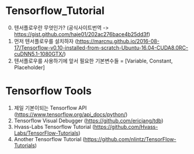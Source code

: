 # Tensorflow_Tutorial

0. 텐서플로우란 무엇인가? (공식사이트번역 -> https://gist.github.com/haje01/202ac276bace4b25dd3f)
1. 먼저 텐서플로우를 설치하자 (https://marcnu.github.io/2016-08-17/Tensorflow-v0.10-installed-from-scratch-Ubuntu-16.04-CUDA8.0RC-cuDNN5.1-1080GTX/) 
2. 텐서플로우를 사용하기에 앞서 필요한 기본변수들 = [Variable, Constant, Placeholder]

# Tensorflow Tools

1. 제일 기본이되는 Tensorflow API (https://www.tensorflow.org/api_docs/python/)
2. Tensorflow Visual Debugger (https://github.com/ericjang/tdb)
3. Hvass-Labs Tensorflow Tutorial (https://github.com/Hvass-Labs/TensorFlow-Tutorials)
4. Another Tensorflow Tutorial (https://github.com/nlintz/TensorFlow-Tutorials)
